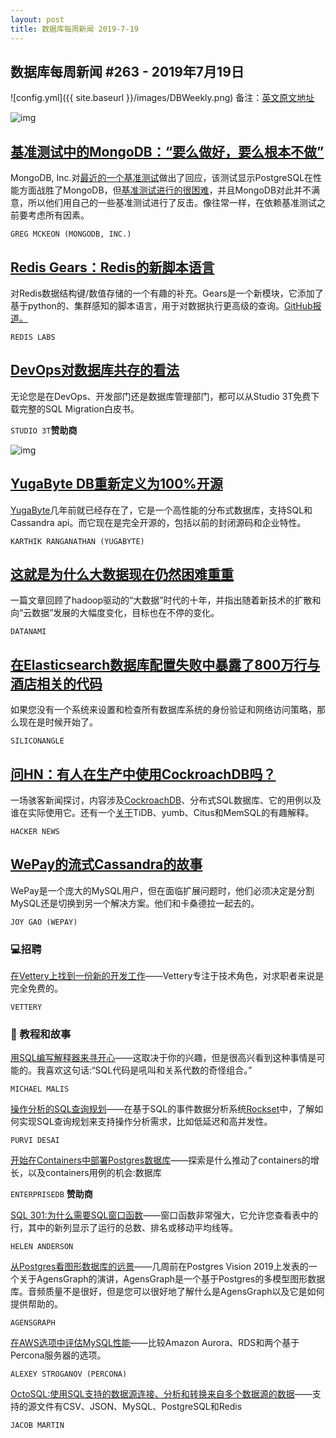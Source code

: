 ```yaml
---
layout: post
title: 数据库每周新闻 2019-7-19
---
```


## 数据库每周新闻 #263 - 2019年7月19日

![config.yml]({{ site.baseurl }}/images/DBWeekly.png)
备注：[英文原文地址](https://dbweekly.com/issues/263)

![img](https://res.cloudinary.com/cpress/image/upload/w_1280,e_sharpen:60/avyzcxj6dbmynkkcfocy.jpg)

## [基准测试中的MongoDB：“要么做好，要么根本不做”](https://www.mongodb.com/blog/post/benchmarking-do-it-right-or-dont-do-it-at-all)

MongoDB, Inc.对[最近的一个基准测试](https://www.enterprisedb.com/news/new-benchmarks-show-postgres-dominating-mongodb-varied-workloads)做出了回应，该测试显示PostgreSQL在性能方面战胜了MongoDB，但[基准测试进行的很困难](https://www.pingcap.com/blog/why-benchmarking-distributed-databases-is-so-hard/)，并且MongoDB对此并不满意，所以他们用自己的一些基准测试进行了反击。像往常一样，在依赖基准测试之前要考虑所有因素。

`GREG MCKEON (MONGODB, INC.)`

## [Redis Gears：Redis的新脚本语言](https://redislabs.com/blog/introduction-redis-gears/)

对Redis数据结构键/数值存储的一个有趣的补充。Gears是一个新模块，它添加了基于python的、集群感知的脚本语言，用于对数据执行更高级的查询。[GitHub报道。](https://github.com/RedisGears/RedisGears)

`REDIS LABS`

## [DevOps对数据库共存的看法](https://studio3t.com/mongodb-sql-coexistence-whitepaper/?utm_source=cooper&utm_medium=newsletter&utm_campaign=july19)

无论您是在DevOps、开发部门还是数据库管理部门，都可以从Studio 3T免费下载完整的SQL Migration白皮书。

`STUDIO 3T`**赞助商**

![img](https://copm.s3.amazonaws.com/deb4409d.png)

## [YugaByte DB重新定义为100%开源](https://blog.yugabyte.com/why-we-changed-yugabyte-db-licensing-to-100-open-source/)

[YugaByte](https://www.yugabyte.com/)几年前就已经存在了，它是一个高性能的分布式数据库，支持SQL和Cassandra api。而它现在是完全开源的，包括以前的封闭源码和企业特性。

`KARTHIK RANGANATHAN (YUGABYTE)`

## [这就是为什么大数据现在仍然困难重重](https://www.datanami.com/2019/07/15/big-data-is-still-hard-heres-why/)

一篇文章回顾了hadoop驱动的“大数据”时代的十年，并指出随着新技术的扩散和向“云数据”发展的大幅度变化，目标也在不停的变化。

`DATANAMI`

## [在Elasticsearch数据库配置失败中暴露了800万行与酒店相关的代码](https://siliconangle.com/2019/07/16/8m-hotel-records-exposed-latest-elasticsearch-database-configuration-fail/)

如果您没有一个系统来设置和检查所有数据库系统的身份验证和网络访问策略，那么现在是时候开始了。

`SILICONANGLE`

## [问HN：有人在生产中使用CockroachDB吗？](https://news.ycombinator.com/item?id=20472640)

一场骇客新闻探讨，内容涉及[CockroachDB](https://github.com/cockroachdb/cockroach)、分布式SQL数据库、它的用例以及谁在实际使用它。还有一个[关于](https://news.ycombinator.com/item?id=20473985)TiDB、yumb、Citus和MemSQL的有趣解释。

`HACKER NEWS`

## [WePay的流式Cassandra的故事](https://wecode.wepay.com/posts/streaming-cassandra-at-wepay-part-1)

WePay是一个庞大的MySQL用户，但在面临扩展问题时，他们必须决定是分割MySQL还是切换到另一个解决方案。他们和卡桑德拉一起去的。

`JOY GAO (WEPAY)`



### 💻招聘

[在Vettery上找到一份新的开发工作](https://www.vettery.com/tech?utm_source=newsletter&utm_medium=cooper-dbweekly&utm_term=tech&utm_content=grouped&utm_campaign=ad-88878)——Vettery专注于技术角色，对求职者来说是完全免费的。

`VETTERY`

### 📒 教程和故事

[用SQL编写解释器来寻开心](https://www.youtube.com/watch?v=MPSMH8w7nfw)——这取决于你的兴趣，但是很高兴看到这种事情是可能的。我喜欢这句话:“SQL代码是吼叫和关系代数的奇怪组合。”

`MICHAEL MALIS`



[操作分析的SQL查询规划](https://rockset.com/blog/sql-query-planning-for-operational-analytics/)——在基于SQL的事件数据分析系统[Rockset](https://rockset.com/)中，了解如何实现SQL查询规划来支持操作分析需求，比如低延迟和高并发性。

`PURVI DESAI`



[开始在Containers中部署Postgres数据库](https://info.enterprisedb.com/WhitepaperDeployingPostgresDatabasesinContainers-advertising.html?utm_source=Cooperpress&utm_medium=ad)——探索是什么推动了containers的增长，以及containers用例的机会:数据库

`ENTERPRISEDB` **赞助商**



[SQL 301:为什么需要SQL窗口函数](https://dev.to/helenanders26/sql-301-why-you-need-sql-window-functions-part-1-6e1)——窗口函数非常强大，它允许您查看表中的行，其中的新列显示了运行的总数、排名或移动平均线等。

`HELEN ANDERSON`



[从Postgres看图形数据库的远景](https://www.youtube.com/watch?v=JQ0ycS8HqjE)——几周前在Postgres Vision 2019上发表的一个关于AgensGraph的演讲，AgensGraph是一个基于Postgres的多模型图形数据库。音频质量不是很好，但是您可以很好地了解什么是AgensGraph以及它是如何提供帮助的。

`AGENSGRAPH`



[在AWS选项中评估MySQL性能](https://www.percona.com/blog/2019/07/17/assessing-mysql-performance-amongst-aws-options-part-one/)——比较Amazon Aurora、RDS和两个基于Percona服务器的选项。

`ALEXEY STROGANOV (PERCONA)`



[OctoSQL:使用SQL支持的数据源连接、分析和转换来自多个数据源的数据](https://github.com/cube2222/octosql)——支持的源文件有CSV、JSON、MySQL、PostgreSQL和Redis

`JACOB MARTIN`
